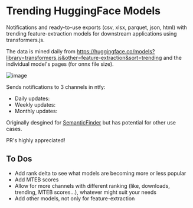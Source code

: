 # Trending HuggingFace Models
Notifications and ready-to-use exports (csv, xlsx, parquet, json, html) with trending feature-extraction models for downstream applications using transformers.js. 

The data is mined daily from https://huggingface.co/models?library=transformers.js&other=feature-extraction&sort=trending and the individual model's pages (for onnx file size).

![image](https://github.com/do-me/trending-huggingface-models/assets/47481567/498e3c65-2def-41a8-9022-4803f5d9be7e)


Sends notifications to 3 channels in ntfy: 
- Daily updates:
- Weekly updates:
- Monthly updates:

Originally desgined for [SemanticFinder](https://github.com/do-me/SemanticFinder) but has potential for other use cases.

PR's highly appreciated! 

## To Dos
- Add rank delta to see what models are becoming more or less popular
- Add MTEB scores
- Allow for more channels with different ranking (like, downloads, trending, MTEB scores...), whatever might suit your needs
- Add other models, not only for feature-extraction
